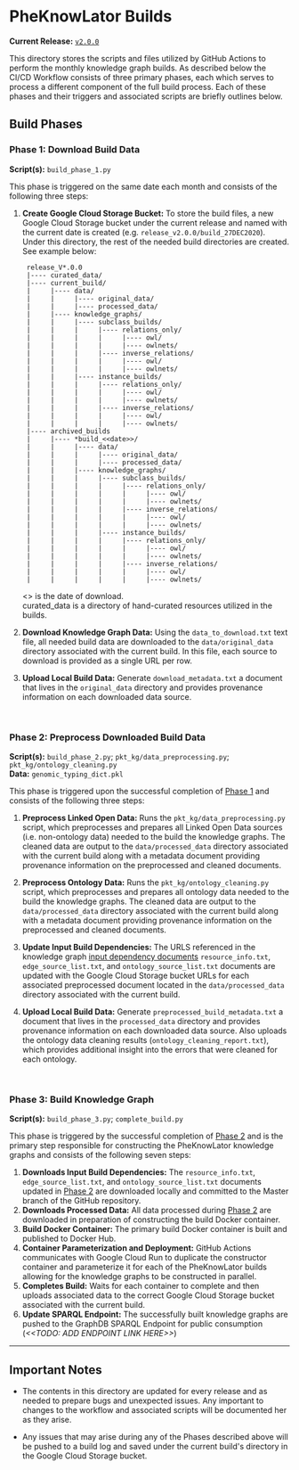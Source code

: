 # PheKnowLator Builds  
**Current Release:** [`v2.0.0`](https://github.com/callahantiff/PheKnowLator/wiki/v2.0.0)  

This directory stores the scripts and files utilized by GitHub Actions to perform the monthly knowledge graph builds. As described below the CI/CD Workflow consists of three primary phases, each which serves to process a different component of the full build process. Each of these phases and their triggers and associated scripts are briefly outlines below.

## Build Phases  
### Phase 1: Download Build Data  
**Script(s):** `build_phase_1.py`  

This phase is triggered on the same date each month and consists of the following three steps:    
1. **Create Google Cloud Storage Bucket:** To store the build files, a new Google Cloud Storage bucket under the current release and named with the current date is created (e.g. `release_v2.0.0/build_27DEC2020`). Under this directory, the rest of the needed build directories are created. See example below:
   ```
    release_V*.0.0
    |---- curated_data/
    |---- current_build/
    |     |---- data/
    |     |     |---- original_data/
    |     |     |---- processed_data/   
    |     |---- knowledge_graphs/  
    |     |     |---- subclass_builds/
    |     |     |     |---- relations_only/
    |     |     |     |     |---- owl/
    |     |     |     |     |---- owlnets/     
    |     |     |     |---- inverse_relations/
    |     |     |     |     |---- owl/
    |     |     |     |     |---- owlnets/     
    |     |     |---- instance_builds/
    |     |     |     |---- relations_only/
    |     |     |     |     |---- owl/
    |     |     |     |     |---- owlnets/     
    |     |     |     |---- inverse_relations/
    |     |     |     |     |---- owl/
    |     |     |     |     |---- owlnets/
    |---- archived_builds
    |     |---- *build_<<date>>/
    |     |     |---- data/
    |     |     |     |---- original_data/
    |     |     |     |---- processed_data/   
    |     |     |---- knowledge_graphs/  
    |     |     |     |---- subclass_builds/
    |     |     |     |     |---- relations_only/
    |     |     |     |     |     |---- owl/
    |     |     |     |     |     |---- owlnets/     
    |     |     |     |     |---- inverse_relations/
    |     |     |     |     |     |---- owl/
    |     |     |     |     |     |---- owlnets/     
    |     |     |     |---- instance_builds/
    |     |     |     |     |---- relations_only/
    |     |     |     |     |     |---- owl/
    |     |     |     |     |     |---- owlnets/     
    |     |     |     |     |---- inverse_relations/
    |     |     |     |     |     |---- owl/
    |     |     |     |     |     |---- owlnets/        
   ```
   <<date>> is the date of download.  
   curated_data is a directory of hand-curated resources utilized in the builds.  
   
2. **Download Knowledge Graph Data:** Using the `data_to_download.txt` text file, all needed build data are downloaded to the `data/original_data` directory associated with the current build. In this file, each source to download is provided as a single URL per row.   
3. **Upload Local Build Data:** Generate `download_metadata.txt` a document that lives in the `original_data` directory and provides provenance information on each downloaded data source.

<br>

### Phase 2: Preprocess Downloaded Build Data     
**Script(s):** `build_phase_2.py`; `pkt_kg/data_preprocessing.py`; `pkt_kg/ontology_cleaning.py`   
**Data:** `genomic_typing_dict.pkl`

This phase is triggered upon the successful completion of [Phase 1](#Phase-1:-Download-Build-Data) and consists of the following three steps:  
1. **Preprocess Linked Open Data:** Runs the `pkt_kg/data_preprocessing.py` script, which preprocesses and prepares all Linked Open Data sources (i.e. non-ontology data) needed to the build the knowledge graphs. The cleaned data are output to the `data/processed_data` directory associated with the current build along with a metadata document providing provenance information on the preprocessed and cleaned documents.      
2. **Preprocess Ontology Data:** Runs the `pkt_kg/ontology_cleaning.py` script, which preprocesses and prepares all ontology data needed to the build the knowledge graphs. The cleaned data are output to the `data/processed_data` directory associated with the current build along with a metadata document providing provenance information on the preprocessed and cleaned documents.  
3. **Update Input Build Dependencies:** The URLS referenced in the knowledge graph [input dependency documents](https://github.com/callahantiff/PheKnowLator/wiki/Dependencies) `resource_info.txt`, `edge_source_list.txt`, and `ontology_source_list.txt` documents are updated with the Google Cloud Storage bucket URLs for each associated 
   preprocessed document located in the `data/processed_data` directory associated with the current build.
   
4. **Upload Local Build Data:** Generate `preprocessed_build_metadata.txt` a document that lives in the 
   `processed_data` directory and provides provenance information on each downloaded data source. Also uploads the 
   ontology data cleaning results (`ontology_cleaning_report.txt`), which provides additional insight into the errors that were cleaned for each ontology.

<br>

### Phase 3: Build Knowledge Graph  
**Script(s):** `build_phase_3.py`; `complete_build.py`  

This phase is triggered by the successful completion of [Phase 2](#Phase-2:-Preprocess-Downloaded-Build-Data) and is the primary step responsible for constructing the PheKnowLator knowledge graphs and consists of the following seven steps:  
1. **Downloads Input Build Dependencies:** The `resource_info.txt`, `edge_source_list.txt`, and 
   `ontology_source_list.txt` documents updated in [Phase 2](#Phase-2:-Preprocess-Downloaded-Build-Data) are downloaded locally and committed to the Master branch of the GitHub repository.     
2. **Downloads Processed Data:** All data processed during [Phase 2](#Phase-2:-Preprocess-Downloaded-Build-Data) are downloaded in preparation of constructing the build Docker container.  
3. **Build Docker Container:** The primary build Docker container is built and published to Docker Hub.  
4. **Container Parameterization and Deployment:** GitHub Actions communicates with 
   Google Cloud Run to duplicate the constructor container and parameterize it for each of the PheKnowLator builds allowing for the knowledge graphs to be constructed in parallel.  
5. **Completes Build:** Waits for each container to complete and then uploads associated data to the correct Google Cloud Storage bucket associated with the current build.
6. **Update SPARQL Endpoint:** The successfully built knowledge graphs are pushed to the GraphDB SPARQL Endpoint for 
   public consumption (*<<TODO: ADD ENDPOINT LINK HERE>>*)   

____

## Important Notes  
- The contents in this directory are updated for every release and as needed to prepare bugs and unexpected issues. Any important to changes to the workflow and associated scripts will be documented her as they arise.

- Any issues that may arise during any of the Phases described above will be pushed to a build log and saved under the current build's directory in the Google Cloud Storage bucket.  
  
